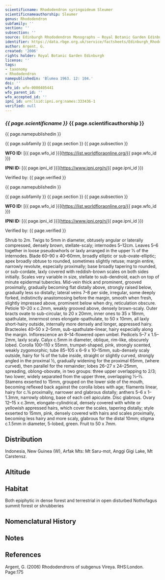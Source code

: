 ```yaml
---
scientificname: Rhododendron syringoideum Sleumer
scientificnameauthorship: Sleumer
genus: Rhododendron
subfamily: ''
section: ''
subsection: ''
source: Edinburgh Rhododendron Monographs – Royal Botanic Garden Edinburgh
identifier: https://data.rbge.org.uk/service/factsheets/Edinburgh_Rhododendron_Monographs.xhtml
author: Argent, G.
created: '2006'
rights holder: Royal Botanic Garden Edinburgh
license: ''
tags:
- taxonomy
- Rhododendron
namepublishedin: 'Blumea 1963. 12: 104.'
doi: ''
wfo_id: wfo-0000405441
wfo_parent_id: ''
wfo_accepted_id: ''
ipni_id: urn:lsid:ipni.org:names:333436-1
verified: null
---
```

### _{{ page.scientificname }}_ {{ page.scientificauthorship }}
 {{ page.namepublishedin }}

{{ page.subfamily }} {{ page.section }} {{ page.subsection }}

**WFO ID:** [{{ page.wfo_id }}](https://list.worldfloraonline.org/{{ page.wfo_id }})

**IPNI ID:** [{{ page.ipni_id }}](https://www.ipni.org/n/{{ page.ipni_id }})

Verified by: {{ page.verified }}

 {{ page.namepublishedin }}

{{ page.subfamily }} {{ page.section }} {{ page.subsection }}

**WFO ID:** [{{ page.wfo_id }}](https://list.worldfloraonline.org/{{ page.wfo_id }})

**IPNI ID:** [{{ page.ipni_id }}](https://www.ipni.org/n/{{ page.ipni_id }})

Verified by: {{ page.verified }}



Shrub to 2m. Twigs to 5mm in diameter, obtusely angular or laterally compressed, densely brown, stellate-scaly; internodes 5–12cm. Leaves 5–6 together in loose pseudowhorls or laxly arranged in the upper 1⁄3 of the internodes. Blade 60–90 x 40–60mm, broadly elliptic or sub-ovate-elliptic; apex broadly obtuse to rounded, sometimes slightly retuse; margin entire, narrowly revolute, especially proximally; base broadly tapering to rounded, or sub-cordate, laxly covered with reddish-brown scales on both sides initially. Scales very variable in size, stellate to sub-dendroid, each on top of minute epidermal tubercles. Mid-vein thick and prominent, grooved proximally, gradually becoming flat distally above, strongly raised below, gradually less so distally; lateral veins 7–8 per side, irregular, some deeply forked, indistinctly anastomosing before the margin, smooth when fresh, slightly impressed above, prominent below when dry, reticulation obscure. Petiole 10–20 x c.2mm, weakly grooved above, densely brown-scaly. Outer bracts ovate to sub-circular, to 20 x 20mm, inner ones to 35 x 18mm, spathulate, innermost ones elongate-spathulate, to 50 x 10mm, all laxly short-hairy outside, internally more densely and longer, appressed hairy. Bracteoles 40–50 x 2–5mm, sub-spathulate-linear, hairy especially along the margin. Inflorescence an 8–14-flowered open umbel. Pedicels 5–7 x 1.5–2mm, laxly scaly. Calyx c.5mm in diameter, oblique, rim-like, obscurely lobed. Corolla 100–110 x 55mm, trumpet-shaped, pink, strongly scented, weakly zygomorphic; tube 85–105 x 6–9 x 10–15mm, sub-densely scaly outside, hairy for ¾ of the tube inside, straight or slightly curved, strongly angled in the proximal ½, gradually widening for the proximal 65mm, (where curved), then parallel for the remainder; lobes 26–27 x 24–25mm, spreading, oblong-­obovate, in two groups: three upper overlapping to 2/3; two lower, widely separated from the upper three, overlapping 1⁄3–½. Stamens exserted to 15mm, grouped on the lower side of the mouth, becoming reflexed back against the corolla lobes with age; filaments linear, hairy for c.¾ proximally, narrower and glabrous distally; anthers 5–6 x 1–1.3mm, narrowly oblong, base of each cell apiculate. Disc glabrous. Ovary 12–15 x c.3mm, elongate-cylindrical, densely covered with white or yellowish appressed hairs, which cover the scales, tapering distally; style exserted to 15mm, pink, densely covered with hairs and scales proximally, becoming less hairy and more scaly, glabrous for the distal 10mm; stigma c.1.5mm in diameter, 5-lobed, green. Fruit to 50 x 7mm.

## Distribution
Indonesia, New Guinea (W), Arfak Mts: Mt Saru-mot, Anggi Gigi Lake, Mt Carstensz.

## Altitude


## Habitat
Both epiphytic in dense forest and terrestrial in open disturbed Nothofagus summit forest or shrubberies

## Nomenclatural History

                       
## Notes


## References

Argent, G. (2006) Rhododendrons of subgenus Vireya. RHS:London. Page:175
